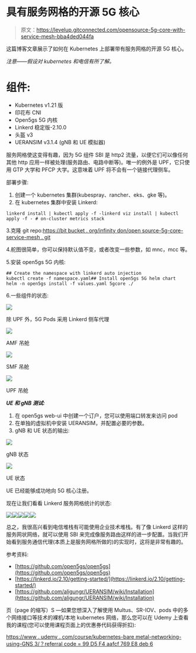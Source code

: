 # 具有服务网格的开源 5G 核心

> 原文：<https://levelup.gitconnected.com/opensource-5g-core-with-service-mesh-bba4ded044fa>

这篇博客文章展示了如何在 Kubernetes 上部署带有服务网格的开源 5G 核心。

*注意——假设对 kubernetes 和电信有所了解。*

# 组件:

*   Kubernetes v1.21 版
*   印花布 CNI
*   Open5gs 5G 内核
*   Linkerd 稳定版-2.10.0
*   头盔 v3
*   UERANSIM v3.1.4 (gNB 和 UE 模拟器)

服务网格使这变得有趣，因为 5G 组件 SBI 是 http2 流量，以便它们可以像任何其他 http 应用一样被处理(服务路由、电路中断等)。唯一的例外是 UPF，它只使用 GTP 大学和 PFCP 大学。这意味着 UPF 将不会有一个链接代理侧车。

部署步骤:

1.  创建一个 kubernetes 集群(kubespray、rancher、eks、gke 等)。
2.  在 kubernetes 集群中安装 Linkerd:

```
linkerd install | kubectl apply -f -linkerd viz install | kubectl apply -f - # on-cluster metrics stack
```

3.克隆 git repo:[https://bit bucket . org/infinity don/open source-5g-core-service-mesh . git](https://bitbucket.org/infinitydon/opensource-5g-core-service-mesh/src/main/)

4.舵图很简单，你可以保持默认值不变，或者改变一些参数，如 mnc，mcc 等。

5.安装 open5gs 5G 内核:

```
## Create the namespace with linkerd auto injection
kubectl create -f namespace.yaml## Install open5gs 5G helm chart
helm -n open5gs install -f values.yaml 5gcore ./
```

6.一些组件的状态:

![](img/93fef9a8323c9a05f797a1f515d1865f.png)

除 UPF 外，5G Pods 采用 Linkerd 侧车代理

![](img/b3941d6eaa150adec983c4d70e51d070.png)

AMF 吊舱

![](img/996abbfd74ffc687ce4e7ad1510e1237.png)

SMF 吊舱

![](img/9e04e7f4e0fc9ca417b9b2e096bdab2c.png)

UPF 吊舱

***UE 和 gNB 测试:***

1.  在 open5gs web-ui 中创建一个订户，您可以使用端口转发来访问 pod
2.  在单独的虚拟机中安装 UERANSIM，并配置必要的参数。
3.  gNB 和 UE 状态的输出:

![](img/76b389e60b513c3574def90ad7d04c0c.png)

gNB 状态

![](img/fb835dbfc20426e33608585ee373e970.png)

UE 状态

UE 已经能够成功地向 5G 核心注册。

现在让我们看看 Linkerd 服务网格统计的状态:

![](img/9c790b3f7377dffca984c08095a97e10.png)![](img/aac0489680ba8cc0f8e84153b3184011.png)![](img/b819159614366399df22d76d1129dca2.png)![](img/743dba9c491719c2e8bc0323d1ec7143.png)![](img/2bb2fbab22a93bf6133a42958b9b1be8.png)

总之，我很高兴看到电信堆栈有可能使用企业技术堆栈。有了像 Linkerd 这样的服务网状网络，就可以使用 SBI 来完成像服务路由这样的进一步配置。当我们开始看到服务通信代理(本质上是服务网格所做的)的实现时，这将是非常有趣的。

参考资料:

*   [https://github.com/open5gs/open5gs](https://github.com/open5gs/open5gs)
*   [https://linkerd.io/2.10/getting-started/](https://linkerd.io/2.10/getting-started/)
*   [https://github.com/aligungr/UERANSIM/wiki/Installation](https://github.com/aligungr/UERANSIM/wiki/Installation)

页（page 的缩写）S —如果您想深入了解使用 Multus、SR-IOV、pods 中的多个网络接口等技术的裸机/本地 kubernetes 网络，那么您可以在 Udemy 上查看我的课程(您可以使用课程页面上的优惠券代码获得折扣):

[https://www . udemy . com/course/kubernetes-bare metal-networking-using-GNS 3/？referral code = 99 D5 F4 aafcf 769 E8 deb 6](https://www.udemy.com/course/kubernetes-baremetal-networking-using-gns3/?referralCode=99D5F4AAFCF769E8DEB6)